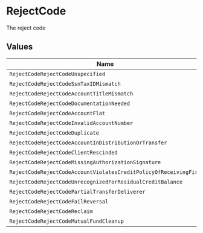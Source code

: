 # RejectCode

The reject code


## Values

| Name                                                             | Value                                                            |
| ---------------------------------------------------------------- | ---------------------------------------------------------------- |
| `RejectCodeRejectCodeUnspecified`                                | REJECT_CODE_UNSPECIFIED                                          |
| `RejectCodeRejectCodeSsnTaxIDMismatch`                           | REJECT_CODE_SSN_TAX_ID_MISMATCH                                  |
| `RejectCodeRejectCodeAccountTitleMismatch`                       | REJECT_CODE_ACCOUNT_TITLE_MISMATCH                               |
| `RejectCodeRejectCodeDocumentationNeeded`                        | REJECT_CODE_DOCUMENTATION_NEEDED                                 |
| `RejectCodeRejectCodeAccountFlat`                                | REJECT_CODE_ACCOUNT_FLAT                                         |
| `RejectCodeRejectCodeInvalidAccountNumber`                       | REJECT_CODE_INVALID_ACCOUNT_NUMBER                               |
| `RejectCodeRejectCodeDuplicate`                                  | REJECT_CODE_DUPLICATE                                            |
| `RejectCodeRejectCodeAccountInDistributionOrTransfer`            | REJECT_CODE_ACCOUNT_IN_DISTRIBUTION_OR_TRANSFER                  |
| `RejectCodeRejectCodeClientRescinded`                            | REJECT_CODE_CLIENT_RESCINDED                                     |
| `RejectCodeRejectCodeMissingAuthorizationSignature`              | REJECT_CODE_MISSING_AUTHORIZATION_SIGNATURE                      |
| `RejectCodeRejectCodeAccountViolatesCreditPolicyOfReceivingFirm` | REJECT_CODE_ACCOUNT_VIOLATES_CREDIT_POLICY_OF_RECEIVING_FIRM     |
| `RejectCodeRejectCodeUnrecognizedForResidualCreditBalance`       | REJECT_CODE_UNRECOGNIZED_FOR_RESIDUAL_CREDIT_BALANCE             |
| `RejectCodeRejectCodePartialTransferDeliverer`                   | REJECT_CODE_PARTIAL_TRANSFER_DELIVERER                           |
| `RejectCodeRejectCodeFailReversal`                               | REJECT_CODE_FAIL_REVERSAL                                        |
| `RejectCodeRejectCodeReclaim`                                    | REJECT_CODE_RECLAIM                                              |
| `RejectCodeRejectCodeMutualFundCleanup`                          | REJECT_CODE_MUTUAL_FUND_CLEANUP                                  |